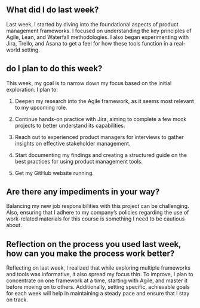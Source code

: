 ## What did I do last week?

Last week, I started by diving into the foundational aspects of product management frameworks. I focused on understanding the key principles of Agile, Lean, and Waterfall methodologies. I also began experimenting with Jira, Trello, and Asana to get a feel for how these tools function in a real-world setting.

## do I plan to do this week?

This week, my goal is to narrow down my focus based on the initial exploration. I plan to:

1. Deepen my research into the Agile framework, as it seems most relevant to my upcoming role.

2. Continue hands-on practice with Jira, aiming to complete a few mock projects to better understand its capabilities.

3. Reach out to experienced product managers for interviews to gather insights on effective stakeholder management.

4. Start documenting my findings and creating a structured guide on the best practices for using product management tools.

5. Get my GitHub website running.

## Are there any impediments in your way?

Balancing my new job responsibilities with this project can be challenging. Also, ensuring that I adhere to my company’s policies regarding the use of work-related materials for this course is something I need to be cautious about.

## Reflection on the process you used last week, how can you make the process work better?

Reflecting on last week, I realized that while exploring multiple frameworks and tools was informative, it also spread my focus thin. To improve, I plan to concentrate on one framework at a time, starting with Agile, and master it before moving on to others. Additionally, setting specific, achievable goals for each week will help in maintaining a steady pace and ensure that I stay on track.